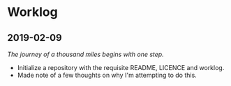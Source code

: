# Worklog

## 2019-02-09

*The journey of a thousand miles begins with one step.*

- Initialize a repository with the requisite README, LICENCE and worklog.
- Made note of a few thoughts on why I'm attempting to do this.